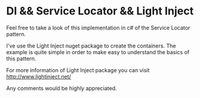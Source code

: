 # DI && Service Locator && Light Inject  

Feel free to take a look of this implementation in c# of the Service Locator pattern. 

I've use the Light Inject nuget package to create the containers. The example is quite simple in order to make easy to understand the basics of this pattern.

For more information of Light Inject package you can visit http://www.lightinject.net/

Any comments would be highly appreciated.
